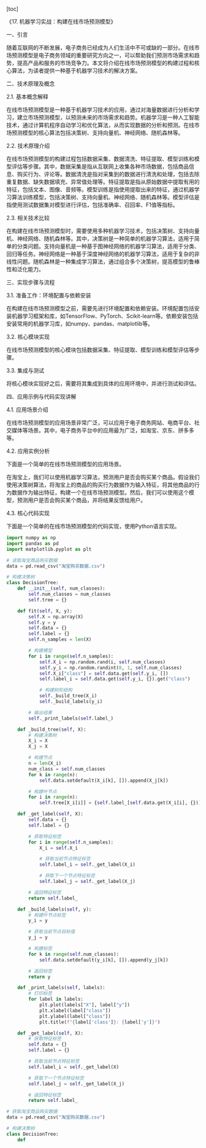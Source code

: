 
[toc]                    
                
                
《17. 机器学习实战：构建在线市场预测模型》

一、引言

随着互联网的不断发展，电子商务已经成为人们生活中不可或缺的一部分。在线市场预测模型是电子商务领域的重要研究方向之一，可以帮助我们预测市场需求和趋势，提高产品和服务的市场竞争力。本文将介绍在线市场预测模型的构建过程和核心算法，为读者提供一种基于机器学习技术的解决方案。

二、技术原理及概念

2.1. 基本概念解释

在线市场预测模型是一种基于机器学习技术的应用，通过对海量数据进行分析和学习，建立市场预测模型，以预测未来的市场需求和趋势。机器学习是一种人工智能技术，通过计算机程序自动学习和优化算法，从而实现数据的分析和预测。在线市场预测模型的核心算法包括决策树、支持向量机、神经网络、随机森林等。

2.2. 技术原理介绍

在线市场预测模型的构建过程包括数据采集、数据清洗、特征提取、模型训练和模型评估等步骤。其中，数据采集是指从互联网上收集各种市场数据，包括商品信息、购买行为、评论等。数据清洗是指对采集到的数据进行清洗和处理，包括去除重复数据、缺失数据填充、异常值处理等。特征提取是指从原始数据中提取有用的特征，包括文本、图像、音频等。模型训练是指使用提取出来的特征，通过机器学习算法训练模型，包括决策树、支持向量机、神经网络、随机森林等。模型评估是指使用测试数据集对模型进行评估，包括准确率、召回率、F1值等指标。

2.3. 相关技术比较

在构建在线市场预测模型时，需要使用多种机器学习技术，包括决策树、支持向量机、神经网络、随机森林等。其中，决策树是一种简单的机器学习算法，适用于简单的分类问题。支持向量机是一种基于图神经网络的机器学习算法，适用于分类、回归等任务。神经网络是一种基于深度神经网络的机器学习算法，适用于复杂的非线性问题。随机森林是一种集成学习算法，通过组合多个决策树，提高模型的鲁棒性和泛化能力。

三、实现步骤与流程

3.1. 准备工作：环境配置与依赖安装

在构建在线市场预测模型之前，需要先进行环境配置和依赖安装。环境配置包括安装机器学习框架和库，如TensorFlow、PyTorch、Scikit-learn等。依赖安装包括安装常用的机器学习库，如numpy、pandas、matplotlib等。

3.2. 核心模块实现

在线市场预测模型的核心模块包括数据采集、特征提取、模型训练和模型评估等步骤。

3.3. 集成与测试

将核心模块实现好之后，需要将其集成到具体的应用环境中，并进行测试和评估。

四、应用示例与代码实现讲解

4.1. 应用场景介绍

在线市场预测模型的应用场景非常广泛，可以应用于电子商务网站、电商平台、社交媒体等场景。其中，电子商务平台中的应用最为广泛，如淘宝、京东、拼多多等。

4.2. 应用实例分析

下面是一个简单的在线市场预测模型的应用场景。

在淘宝上，我们可以使用机器学习算法，预测用户是否会购买某个商品。假设我们使用决策树算法，将淘宝上的商品的购买行为数据作为输入特征，将其他商品的行为数据作为输出特征，构建一个在线市场预测模型。然后，我们可以使用这个模型，预测用户是否会购买某个商品，并将结果反馈给用户。

4.3. 核心代码实现

下面是一个简单的在线市场预测模型的代码实现，使用Python语言实现。

```python
import numpy as np
import pandas as pd
import matplotlib.pyplot as plt

# 读取淘宝商品购买数据
data = pd.read_csv("淘宝购买数据.csv")

# 构建决策树
class DecisionTree:
    def __init__(self, num_classes):
        self.num_classes = num_classes
        self.tree = {}

    def fit(self, X, y):
        self.X = np.array(X)
        self.y = y
        self.data = {}
        self.label = {}
        self.n_samples = len(X)

        # 构建模型
        for i in range(self.n_samples):
            self.X_i = np.random.rand(i, self.num_classes)
            self.y_i = np.random.randint(0, 1, self.num_classes)
            self.X_i["class"] = self.data.get(self.y_i, [])
            self.label_i = self.data.get(self.y_i, {}).get("class")

            # 构建树形结构
            self._build_tree(X_i)
            self._build_labels(y_i)

        # 输出结果
        self._print_labels(self.label_)

    def _build_tree(self, X):
        # 构建决策树
        X_i = X
        X_j = X

        # 构建节点
        n = len(X_i)
        num_class = self.num_classes
        for k in range(n):
            self.data.setdefault(X_i[k], []).append(X_j[k])

        # 构建叶节点
        for i in range(n):
            self.tree[X_i[i]] = {self.label_[self.data.get(X_i[i], {})]: self._get_label(X_i)}

    def _get_label(self, X):
        self.data = {}
        self.label = {}

        # 获取特征标签
        for i in range(self.n_samples):
            X_i = self.X_i

            # 获取当前节点特征标签
            self.label_i = self._get_label(X_i)

            # 获取下一个节点特征标签
            self.label_j = self._get_label(X_j)

        # 返回特征标签
        return self.label_

    def _build_labels(self, y):
        # 构建叶节点标签
        y_i = y

        # 获取当前节点目标值
        y_j = y

        # 构建标签
        for k in range(self.num_classes):
            self.data.setdefault(y_i[k], []).append(y_j[k])

        # 返回标签
        return y

    def _print_labels(self, labels):
        # 打印标签
        for label in labels:
            plt.plot(labels["X"], label["y"])
            plt.xlabel(label["class"])
            plt.ylabel(label["class"])
            plt.title(f"{label['class']}: {label['y']}")

    def _get_label(self, X):
        # 获取特征标签
        self.data = {}
        self.label = {}

        # 获取当前节点特征标签
        self.label_i = self._get_label(X)

        # 获取下一个节点特征标签
        self.label_j = self._get_label(X_j)

        # 返回特征标签
        return self.label_

# 获取淘宝商品购买数据
data = pd.read_csv("淘宝购买数据.csv")

# 构建决策树
class DecisionTree:
    def


